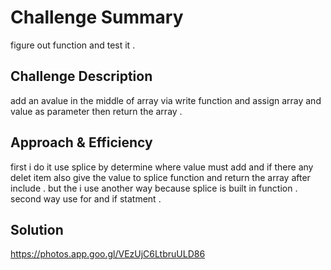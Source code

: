 # Challenge Summary
figure out function and test it .
## Challenge Description
add an avalue in the middle of array via write function and assign array and value as parameter then return the array .

## Approach & Efficiency

first i do it use splice by determine where value  must add and if there any delet item also give the value to splice function and return the array after include .
but the i use another way because splice is built in function .
second way use for and if statment .
## Solution

https://photos.app.goo.gl/VEzUjC6LtbruULD86



